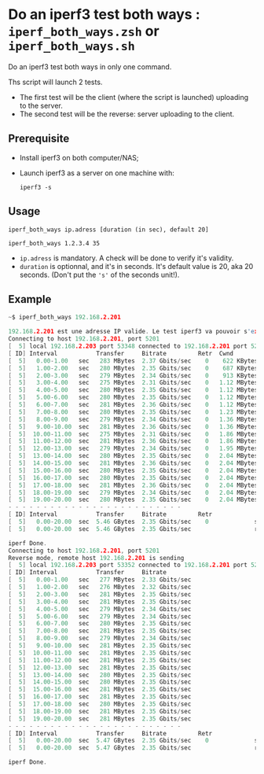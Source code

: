 # Do an iperf3 test both ways : `iperf_both_ways.zsh` or `iperf_both_ways.sh`

Do an iperf3 test both ways in only one command.

Ths script will launch 2 tests.

- The first test will be the client (where the script is launched) uploading to the server.
- The second test will be the reverse: server uploading to the client.

## Prerequisite

- Install iperf3 on both computer/NAS;
- Launch iperf3 as a server on one machine with:

  ```shell
  iperf3 -s
  ```

## Usage

```shell
iperf_both_ways ip.adress [duration (in sec), default 20]

iperf_both_ways 1.2.3.4 35
```

- `ip.adress` is mandatory. A check will be done to verify it's validity.
- `duration` is optionnal, and it's in seconds. It's default value is 20, aka 20 seconds. (Don't put the `'s'` of the seconds unit!).

## Example

```c
~$ iperf_both_ways 192.168.2.201

192.168.2.201 est une adresse IP valide. Le test iperf3 va pouvoir s'exéctuer.
Connecting to host 192.168.2.201, port 5201
[  5] local 192.168.2.203 port 53348 connected to 192.168.2.201 port 5201
[ ID] Interval           Transfer     Bitrate         Retr  Cwnd
[  5]   0.00-1.00   sec   283 MBytes  2.37 Gbits/sec    0    622 KBytes
[  5]   1.00-2.00   sec   280 MBytes  2.35 Gbits/sec    0    687 KBytes
[  5]   2.00-3.00   sec   279 MBytes  2.34 Gbits/sec    0    913 KBytes
[  5]   3.00-4.00   sec   275 MBytes  2.31 Gbits/sec    0   1.12 MBytes
[  5]   4.00-5.00   sec   280 MBytes  2.35 Gbits/sec    0   1.12 MBytes
[  5]   5.00-6.00   sec   280 MBytes  2.35 Gbits/sec    0   1.12 MBytes
[  5]   6.00-7.00   sec   281 MBytes  2.36 Gbits/sec    0   1.12 MBytes
[  5]   7.00-8.00   sec   280 MBytes  2.35 Gbits/sec    0   1.23 MBytes
[  5]   8.00-9.00   sec   279 MBytes  2.34 Gbits/sec    0   1.36 MBytes
[  5]   9.00-10.00  sec   281 MBytes  2.36 Gbits/sec    0   1.36 MBytes
[  5]  10.00-11.00  sec   275 MBytes  2.31 Gbits/sec    0   1.86 MBytes
[  5]  11.00-12.00  sec   281 MBytes  2.36 Gbits/sec    0   1.86 MBytes
[  5]  12.00-13.00  sec   279 MBytes  2.34 Gbits/sec    0   1.95 MBytes
[  5]  13.00-14.00  sec   280 MBytes  2.35 Gbits/sec    0   2.04 MBytes
[  5]  14.00-15.00  sec   281 MBytes  2.36 Gbits/sec    0   2.04 MBytes
[  5]  15.00-16.00  sec   280 MBytes  2.35 Gbits/sec    0   2.04 MBytes
[  5]  16.00-17.00  sec   280 MBytes  2.35 Gbits/sec    0   2.04 MBytes
[  5]  17.00-18.00  sec   281 MBytes  2.36 Gbits/sec    0   2.04 MBytes
[  5]  18.00-19.00  sec   279 MBytes  2.34 Gbits/sec    0   2.04 MBytes
[  5]  19.00-20.00  sec   280 MBytes  2.35 Gbits/sec    0   2.04 MBytes
- - - - - - - - - - - - - - - - - - - - - - - - -
[ ID] Interval           Transfer     Bitrate         Retr
[  5]   0.00-20.00  sec  5.46 GBytes  2.35 Gbits/sec    0             sender
[  5]   0.00-20.00  sec  5.46 GBytes  2.35 Gbits/sec                  receiver

iperf Done.
Connecting to host 192.168.2.201, port 5201
Reverse mode, remote host 192.168.2.201 is sending
[  5] local 192.168.2.203 port 53352 connected to 192.168.2.201 port 5201
[ ID] Interval           Transfer     Bitrate
[  5]   0.00-1.00   sec   277 MBytes  2.33 Gbits/sec
[  5]   1.00-2.00   sec   276 MBytes  2.32 Gbits/sec
[  5]   2.00-3.00   sec   281 MBytes  2.35 Gbits/sec
[  5]   3.00-4.00   sec   281 MBytes  2.35 Gbits/sec
[  5]   4.00-5.00   sec   279 MBytes  2.34 Gbits/sec
[  5]   5.00-6.00   sec   279 MBytes  2.34 Gbits/sec
[  5]   6.00-7.00   sec   280 MBytes  2.35 Gbits/sec
[  5]   7.00-8.00   sec   281 MBytes  2.35 Gbits/sec
[  5]   8.00-9.00   sec   279 MBytes  2.34 Gbits/sec
[  5]   9.00-10.00  sec   281 MBytes  2.35 Gbits/sec
[  5]  10.00-11.00  sec   281 MBytes  2.35 Gbits/sec
[  5]  11.00-12.00  sec   281 MBytes  2.35 Gbits/sec
[  5]  12.00-13.00  sec   281 MBytes  2.35 Gbits/sec
[  5]  13.00-14.00  sec   280 MBytes  2.35 Gbits/sec
[  5]  14.00-15.00  sec   280 MBytes  2.35 Gbits/sec
[  5]  15.00-16.00  sec   281 MBytes  2.35 Gbits/sec
[  5]  16.00-17.00  sec   281 MBytes  2.35 Gbits/sec
[  5]  17.00-18.00  sec   280 MBytes  2.35 Gbits/sec
[  5]  18.00-19.00  sec   281 MBytes  2.35 Gbits/sec
[  5]  19.00-20.00  sec   281 MBytes  2.35 Gbits/sec
- - - - - - - - - - - - - - - - - - - - - - - - -
[ ID] Interval           Transfer     Bitrate         Retr
[  5]   0.00-20.00  sec  5.47 GBytes  2.35 Gbits/sec    0             sender
[  5]   0.00-20.00  sec  5.47 GBytes  2.35 Gbits/sec                  receiver

iperf Done.

```
